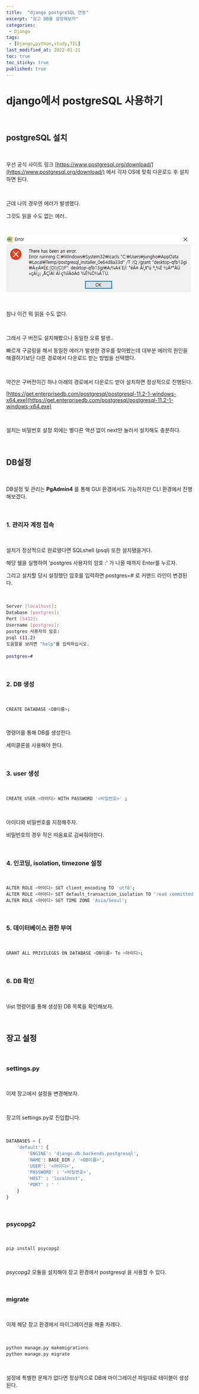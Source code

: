 ```yaml
---
title:  "django postgreSQL 연동"
excerpt: "장고 DB를 설정해보자"
categories:
 - Django
tags:
 - [Django,python,study,TIL]
last_modified_at: 2022-01-21
toc: true
toc_sticky: true
published: true
---
```


# django에서 postgreSQL 사용하기


<br>


## postgreSQL 설치

<br>





우선 공식 사이트 링크 [https://www.postgresql.org/download/](https://www.postgresql.org/download/) 에서 각자 OS에 맞춰 다운로드 후 설치하면 된다.

<br>

근데 나의 경우엔 에러가 발생했다.

그것도 읽을 수도 없는 에러..

<br>

![postgresql_error](\assets\images\django\postgresql_error.JPG)

<br>

참나 이건 뭐 읽을 수도 없다.

<br>

그래서 구 버전도 설치해봤으나 동일한 오류 발생..



빠르게 구글링을 해서 동일한 에러가 발생한 경우를 찾아봤는데 대부분 에러의 원인을 해결하기보단 다른 경로에서 다운로드 받는 방법을 선택했다.

<br>

약간은 구버전이긴 하나 아래의 경로에서 다운로드 받아 설치하면 정상적으로 진행된다.

[https://get.enterprisedb.com/postgresql/postgresql-11.2-1-windows-x64.exe](https://get.enterprisedb.com/postgresql/postgresql-11.2-1-windows-x64.exe)

<br>

설치는 비밀번호 설정 외에는 별다른 액션 없이 next만 눌러서 설치해도 충분하다.

<br>

## DB설정


<br>


DB설정 및 관리는 **PgAdmin4** 를 통해 GUI 환경에서도 가능하지만 CLI 환경에서 진행해보겠다.


<br>


### 1. 관리자 계정 접속

<br>

설치가 정상적으로 완료됐다면 SQLshell (psql) 또한 설치됐을거다.

해당 쉘을 실행하여 'postgres 사용자의 암호 :' 가 나올 때까지 Enter를 누르자.

그리고 설치할 당시 설정했던 암호를 입력하면 postgres=# 로 커맨드 라인이 변경된다.

<br>

```bash
Server [localhost]:
Database [postgres]:
Port [5432]:
Username [postgres]:
postgres 사용자의 암호:
psql (11.2)
도움말을 보려면 "help"를 입력하십시오.

postgres=#
```

<br>

### 2. DB 생성

<br>

```bash
CREATE DATABASE <DB이름>;
```

<br>

명령어를 통해 DB를 생성한다.

세미클론을 사용해야 한다.

<br>

### 3. user 생성

<br>

```bash
CREATE USER <아이디> WITH PASSWORD '<비밀번호>' ;
```

<br>

아이디와 비밀번호를 지정해주자.

비밀번호의 경우 작은 따옴표로 감싸줘야한다.

<br>

### 4. 인코딩, isolation, timezone 설정

<br>

```bash
ALTER ROLE <아이디> SET client_encoding TO 'utf8';
ALTER ROLE <아이디> SET default_transaction_isolation TO 'read committed';
ALTER ROLE <아이디> SET TIME ZONE 'Asia/Seoul';
```

<br>

### 5. 데이터베이스 권한 부여



<br>

```bash
GRANT ALL PRIVILEGES ON DATABASE <DB이름> To <아이디>;
```

<br>

### 6. DB 확인

<br>

\\list 명령어를 통해 생성된 DB 목록을 확인해보자.

<br>



## 장고 설정

<br>

### settings.py

<br>

이제 장고에서 설정을 변경해보자.

<br>

장고의 settings.py로 진입합니다.

<br>

```python
DATABASES = {
    'default': {
        'ENGINE': 'django.db.backends.postgresql',
        'NAME': BASE_DIR / '<DB이름>',
        'USER': '<아이디>',
        'PASSWORD' : '<비밀번호>',
        'HOST' : 'localhost',
        'PORT' : ' '
    }
}
```

<br>

### psycopg2 

<br>

```bash
pip install psycopg2
```

<br>

psycopg2 모듈을 설치해야 장고 환경에서 postgresql 을 사용할 수 있다.

<br>

### migrate

<br>

이제 해당 장고 환경에서 마이그레이션을 해줄 차례다.

<br>

```bash
python manage.py makemigrations
python manage.py migrate
```
<br>


설정에 특별한 문제가 없다면 정상적으로 DB에 마이그레이션 파일대로 테이블이 생성 된다.

